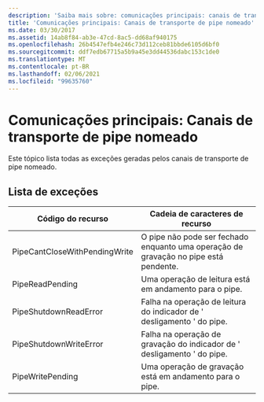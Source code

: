 ```yaml
---
description: 'Saiba mais sobre: comunicações principais: canais de transporte de pipe nomeado'
title: 'Comunicações principais: Canais de transporte de pipe nomeado'
ms.date: 03/30/2017
ms.assetid: 14ab8f84-ab3e-47cd-8ac5-dd68af940175
ms.openlocfilehash: 26b4547efb4e246c73d112ceb81bbde6105d6bf0
ms.sourcegitcommit: ddf7edb67715a5b9a45e3dd44536dabc153c1de0
ms.translationtype: MT
ms.contentlocale: pt-BR
ms.lasthandoff: 02/06/2021
ms.locfileid: "99635760"
---
```

# <a name="core-communications-named-pipe-transport-channels"></a>Comunicações principais: Canais de transporte de pipe nomeado

Este tópico lista todas as exceções geradas pelos canais de transporte de pipe nomeado.  
  
## <a name="exception-list"></a>Lista de exceções  
  
|Código do recurso|Cadeia de caracteres de recurso|  
|-------------------|---------------------|  
|PipeCantCloseWithPendingWrite|O pipe não pode ser fechado enquanto uma operação de gravação no pipe está pendente.|  
|PipeReadPending|Uma operação de leitura está em andamento para o pipe.|  
|PipeShutdownReadError|Falha na operação de leitura do indicador de ' desligamento ' do pipe.|  
|PipeShutdownWriteError|Falha na operação de gravação do indicador de ' desligamento ' do pipe.|  
|PipeWritePending|Uma operação de gravação está em andamento para o pipe.|
